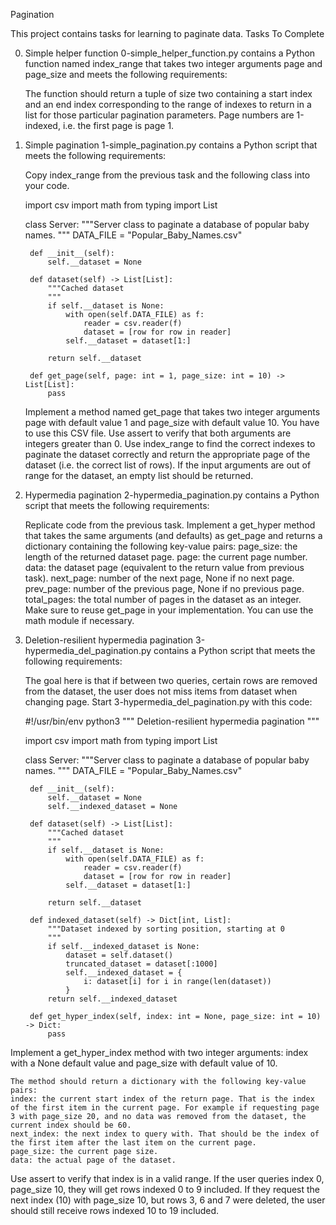 Pagination

This project contains tasks for learning to paginate data.
Tasks To Complete

0. Simple helper function
0-simple_helper_function.py contains a Python function named index_range that takes two integer arguments page and page_size and meets the following requirements:

    The function should return a tuple of size two containing a start index and an end index corresponding to the range of indexes to return in a list for those particular pagination parameters.
    Page numbers are 1-indexed, i.e. the first page is page 1.

1. Simple pagination
1-simple_pagination.py contains a Python script that meets the following requirements:

    Copy index_range from the previous task and the following class into your code.

    import csv
    import math
    from typing import List


    class Server:
        """Server class to paginate a database of popular baby names.
        """
        DATA_FILE = "Popular_Baby_Names.csv"

        def __init__(self):
            self.__dataset = None

        def dataset(self) -> List[List]:
            """Cached dataset
            """
            if self.__dataset is None:
                with open(self.DATA_FILE) as f:
                    reader = csv.reader(f)
                    dataset = [row for row in reader]
                self.__dataset = dataset[1:]

            return self.__dataset

        def get_page(self, page: int = 1, page_size: int = 10) -> List[List]:
            pass

    Implement a method named get_page that takes two integer arguments page with default value 1 and page_size with default value 10.
        You have to use this CSV file.
        Use assert to verify that both arguments are integers greater than 0.
        Use index_range to find the correct indexes to paginate the dataset correctly and return the appropriate page of the dataset (i.e. the correct list of rows).
        If the input arguments are out of range for the dataset, an empty list should be returned.

2. Hypermedia pagination
2-hypermedia_pagination.py contains a Python script that meets the following requirements:

    Replicate code from the previous task.
    Implement a get_hyper method that takes the same arguments (and defaults) as get_page and returns a dictionary containing the following key-value pairs:
        page_size: the length of the returned dataset page.
        page: the current page number.
        data: the dataset page (equivalent to the return value from previous task).
        next_page: number of the next page, None if no next page.
        prev_page: number of the previous page, None if no previous page.
        total_pages: the total number of pages in the dataset as an integer.
    Make sure to reuse get_page in your implementation.
    You can use the math module if necessary.

3. Deletion-resilient hypermedia pagination
3-hypermedia_del_pagination.py contains a Python script that meets the following requirements:

    The goal here is that if between two queries, certain rows are removed from the dataset, the user does not miss items from dataset when changing page.
    Start 3-hypermedia_del_pagination.py with this code:

    #!/usr/bin/env python3
    """
    Deletion-resilient hypermedia pagination
    """

    import csv
    import math
    from typing import List


    class Server:
        """Server class to paginate a database of popular baby names.
        """
        DATA_FILE = "Popular_Baby_Names.csv"

        def __init__(self):
            self.__dataset = None
            self.__indexed_dataset = None

        def dataset(self) -> List[List]:
            """Cached dataset
            """
            if self.__dataset is None:
                with open(self.DATA_FILE) as f:
                    reader = csv.reader(f)
                    dataset = [row for row in reader]
                self.__dataset = dataset[1:]

            return self.__dataset

        def indexed_dataset(self) -> Dict[int, List]:
            """Dataset indexed by sorting position, starting at 0
            """
            if self.__indexed_dataset is None:
                dataset = self.dataset()
                truncated_dataset = dataset[:1000]
                self.__indexed_dataset = {
                    i: dataset[i] for i in range(len(dataset))
                }
            return self.__indexed_dataset

        def get_hyper_index(self, index: int = None, page_size: int = 10) -> Dict:
            pass

Implement a get_hyper_index method with two integer arguments: index with a None default value and page_size with default value of 10.

    The method should return a dictionary with the following key-value pairs:
    index: the current start index of the return page. That is the index of the first item in the current page. For example if requesting page 3 with page_size 20, and no data was removed from the dataset, the current index should be 60.
    next_index: the next index to query with. That should be the index of the first item after the last item on the current page.
    page_size: the current page size.
    data: the actual page of the dataset.

Use assert to verify that index is in a valid range.
If the user queries index 0, page_size 10, they will get rows indexed 0 to 9 included.
If they request the next index (10) with page_size 10, but rows 3, 6 and 7 were deleted, the user should still receive rows indexed 10 to 19 included.
